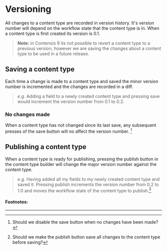 # Versioning
All changes to a content type are recorded in version history. It's version number will depend on the workflow state that the content type is in. When a content type is first created its version is 0.1.

> **Note:** in Contensis 9 its not possible to revert a content type to a previous version, however we are saving the changes about a content type to be used in a future release.

## Saving a content type
Each time a change is made to a content type and saved the minor version number is incremented and the changes are recorded in a diff.

> *e.g.* Adding a field to a newly created content type and pressing save would increment the version number from 0.1 to 0.2. 

### No changes made
When a content type has not changed since its last save, any subsequent presses of the save button will no affect the version number. [^1] 

## Publishing a content type
When a content type is ready for publishing, pressing the publish button in the content type builder will change the major  version number against the content type.

> *e.g.* Having added all my fields to my newly created content type and saved it. Pressing publish increments the version number from 0.2 to 1.0 and moves the workflow state of the content type to publish.[^2]

#### Footnotes:

---

[^1]: Should we disable the save button when no changes have been made?

[^2]: Should we make the publish button save all changes to the content type before saving?
